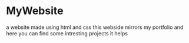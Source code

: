 # MyWebsite
a website made using html and css this webside mirrors my portfolio
and here you can find some intresting projects
it helps
